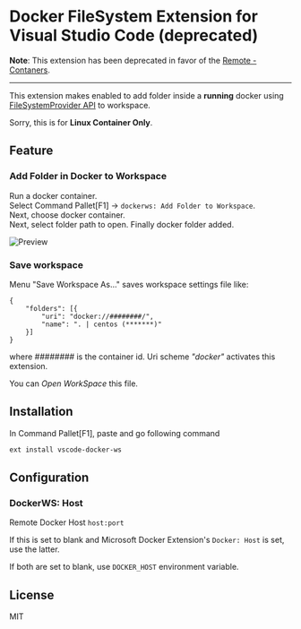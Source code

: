 # Docker FileSystem Extension for Visual Studio Code (deprecated)

**Note**: This extension has been deprecated in favor of the [Remote - Contaners](https://marketplace.visualstudio.com/items?itemName=ms-vscode-remote.remote-containers).

----

This extension makes enabled to add folder inside a **running** docker using [FileSystemProvider API](https://code.visualstudio.com/docs/extensionAPI/vscode-api#FileSystemProvider) to workspace.

Sorry, this is for **Linux Container Only**.

## Feature

### Add Folder in Docker to Workspace

Run a docker container.  
Select Command Pallet[F1] -> `dockerws: Add Folder to Workspace`.  
Next, choose docker container.  
Next, select folder path to open.
Finally docker folder added.

![Preview](https://raw.githubusercontent.com/tiibun/vscode-docker-ws/master/image/preview.gif)

### Save workspace

Menu "Save Workspace As..." saves workspace settings file like:

```json:.code-workspace
{
    "folders": [{
        "uri": "docker://########/",
        "name": ". | centos (*******)"
    }]
}
```

where *########* is the container id.
Uri scheme *"docker"* activates this extension.

You can *Open WorkSpace* this file.

## Installation

In Command Pallet[F1], paste and go following command

```sh
ext install vscode-docker-ws
```

## Configuration

### DockerWS: Host

Remote Docker Host `host:port`

If this is set to blank and Microsoft Docker Extension's `Docker: Host` is set, use the latter.

If both are set to blank, use `DOCKER_HOST` environment variable.

## License

MIT
